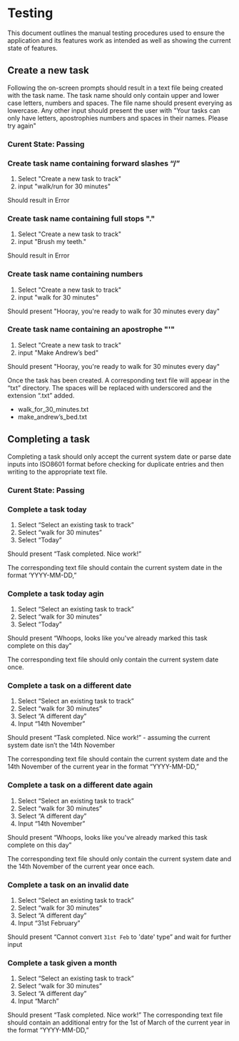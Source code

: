 # Testing

This document outlines the manual testing procedures used to ensure the application and its features work as intended as well as showing the current state of features.

## Create a new task

Following the on-screen prompts should result in a text file being created with the task name.
The task name should only contain upper and lower case letters, numbers and spaces. The file name should present everying as lowercase. Any other input should present the user with "Your tasks can only have letters, apostrophies numbers and spaces in their names. Please try again"

### Curent State: Passing

### Create task name containing forward slashes “/”

1. Select "Create a new task to track"
1. input "walk/run for 30 minutes"

Should result in Error

### Create task name containing full stops "."

1. Select "Create a new task to track"
1. input "Brush my teeth."

Should result in Error

### Create task name containing numbers

1. Select "Create a new task to track"
1. input "walk for 30 minutes"

Should present "Hooray, you're ready to walk for 30 minutes every day"

### Create task name containing an apostrophe "'"

1. Select "Create a new task to track"
1. input "Make Andrew’s bed"

Should present "Hooray, you're ready to walk for 30 minutes every day"

Once the task has been created. A corresponding text file will appear in the “txt” directory. The spaces will be replaced with underscored and the extension “.txt” added.
- walk_for_30_minutes.txt
- make_andrew’s_bed.txt


## Completing a task
Completing a task should only accept the current system date or parse date inputs into ISO8601 format before checking for duplicate entries and then writing to the appropriate text file.

### Curent State: Passing

### Complete a task today

1. Select “Select an existing task to track”
1. Select “walk for 30 minutes”
1. Select “Today”

Should present “Task completed. Nice work!”

The corresponding text file should contain the current system date in the format ‘YYYY-MM-DD,”

### Complete a task today agin

1. Select “Select an existing task to track”
1. Select “walk for 30 minutes”
1. Select “Today”

Should present “Whoops, looks like you've already marked this task complete on this day”

The corresponding text file should only contain the current system date once.

### Complete a task on a different date

1. Select “Select an existing task to track”
1. Select “walk for 30 minutes”
1. Select “A different day”
1. Input “14th November”

Should present “Task completed. Nice work!” - assuming the current system date isn’t the 14th November

The corresponding text file should contain the current system date and the 14th November of the current year in the format “YYYY-MM-DD,”

### Complete a task on a different date again

1. Select “Select an existing task to track”
1. Select “walk for 30 minutes”
1. Select “A different day”
1. Input “14th November”

Should present “Whoops, looks like you've already marked this task complete on this day”

The corresponding text file should only contain the current system date and the 14th November of the current year once each.

### Complete a task on an invalid date

1. Select “Select an existing task to track”
1. Select “walk for 30 minutes”
1. Select “A different day”
1. Input “31st February”

Should present “Cannot convert `31st Feb` to 'date' type” and wait for further input

### Complete a task given a month

1. Select “Select an existing task to track”
1. Select “walk for 30 minutes”
1. Select “A different day”
1. Input “March”

Should present “Task completed. Nice work!”
The corresponding text file should contain an additional entry for the 1st of March of the current year in the format “YYYY-MM-DD,”